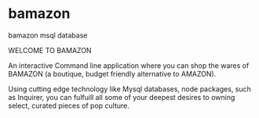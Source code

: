 # bamazon
bamazon msql database


WELCOME TO BAMAZON

An interactive Command line application where you can shop the wares of BAMAZON (a boutique, budget friendly alternative to AMAZON). 

Using cutting edge technology like Mysql databases, node packages, such as Inquirer, you can fulfuill all some of your deepest desires to owning select, curated pieces of pop culture. 

